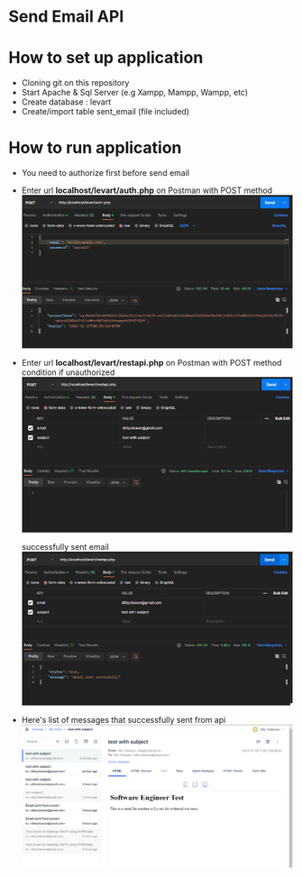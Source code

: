 # Send Email API

# How to set up application

- Cloning git on this repository
- Start Apache & Sql Server (e.g Xampp, Mampp, Wampp, etc)
- Create database : levart
- Create/import table sent_email (file included)

# How to run application

- You need to authorize first before send email
- Enter url **localhost/levart/auth.php** on Postman with POST method
    ![auth](./readme/auth.png)

- Enter url **localhost/levart/restapi.php** on Postman with POST method
    condition if unauthorized
    ![401](./readme/401.png)
    
    successfully sent email
    ![sent_email](./readme/sent_email.png)

- Here's list of messages that successfully sent from api
    ![mailtrap](./readme/mailtrap.png)
